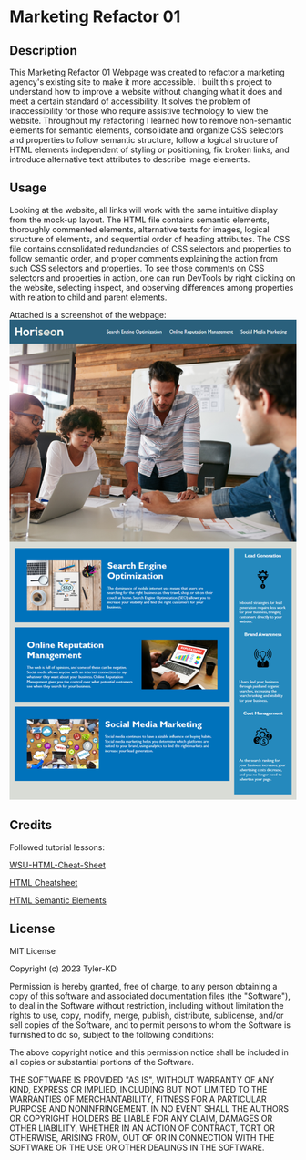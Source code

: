 # Marketing Refactor 01

## Description

This Marketing Refactor 01 Webpage was created to refactor a marketing agency's existing site to make it more accessible.  I built this project to understand how to improve a website without changing what it does and meet a certain standard of accessibility.  It solves the problem of inaccessibility for those who require assistive technology to view the website.  Throughout my refactoring I learned how to remove non-semantic elements for semantic elements, consolidate and organize CSS selectors and properties to follow semantic structure, follow a logical structure of HTML elements independent of styling or positioning, fix broken links, and introduce alternative text attributes to describe image elements.

## Usage

Looking at the website, all links will work with the same intuitive display from the mock-up layout.  The HTML file contains semantic elements, thoroughly commented elements, alternative texts for images, logical structure of elements, and sequential order of heading attributes.  The CSS file contains consolidated redundancies of CSS selectors and properties to follow semantic order, and proper comments explaining the action from such CSS selectors and properties.  To see those comments on CSS selectors and properties in action, one can run DevTools by right clicking on the website, selecting inspect, and observing differences among properties with relation to child and parent elements.


Attached is a screenshot of the webpage:
![Marketing-Refactor-01](Develop/assets/images/01-html-css-git-homework-demo.png)

## Credits

Followed tutorial lessons:

[WSU-HTML-Cheat-Sheet](https://websitesetup.org/wp-content/uploads/2019/10/WSU-HTML-Cheat-Sheet.pdf)

[HTML Cheatsheet](https://coding-boot-camp.github.io/full-stack/html/html-cheatsheet)

[HTML Semantic Elements](https://www.w3schools.com/html/html5_semantic_elements.asp)


## License

MIT License

Copyright (c) 2023 Tyler-KD

Permission is hereby granted, free of charge, to any person obtaining a copy of this software and associated documentation files (the "Software"), to deal in the Software without restriction, including without limitation the rights to use, copy, modify, merge, publish, distribute, sublicense, and/or sell copies of the Software, and to permit persons to whom the Software is furnished to do so, subject to the following conditions:

The above copyright notice and this permission notice shall be included in all copies or substantial portions of the Software.

THE SOFTWARE IS PROVIDED "AS IS", WITHOUT WARRANTY OF ANY KIND, EXPRESS OR IMPLIED, INCLUDING BUT NOT LIMITED TO THE WARRANTIES OF MERCHANTABILITY, FITNESS FOR A PARTICULAR PURPOSE AND NONINFRINGEMENT. IN NO EVENT SHALL THE AUTHORS OR COPYRIGHT HOLDERS BE LIABLE FOR ANY CLAIM, DAMAGES OR OTHER LIABILITY, WHETHER IN AN ACTION OF CONTRACT, TORT OR OTHERWISE, ARISING FROM, OUT OF OR IN CONNECTION WITH THE SOFTWARE OR THE USE OR OTHER DEALINGS IN THE SOFTWARE.